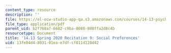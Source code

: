 ```yaml
---
content_type: resource
description: ''
file: https://ol-ocw-studio-app-qa.s3.amazonaws.com/courses/14-13-psychology-and-economics-spring-2020/13fe04d4803101eae7dfcf811d128d42_MIT14_13s20_rec9.pdf
file_type: application/pdf
parent_uid: b2f760a7-6602-c9ba-0080-008ffa2d8c4b
resourcetype: Document
title: '14.13 Spring 2020 Recitation 9: Social Preferences'
uid: 13fe04d4-8031-01ea-e7df-cf811d128d42
---
```

